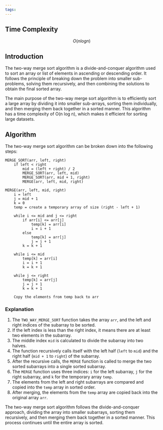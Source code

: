 ```yaml
---
tags:
---
```

## Time Complexity

$$ O(n log n) $$ 

## Introduction

The two-way merge sort algorithm is a divide-and-conquer algorithm used to sort an array or list of elements in ascending or descending order. It follows the principle of breaking down the problem into smaller sub-problems, solving them recursively, and then combining the solutions to obtain the final sorted array.

The main purpose of the two-way merge sort algorithm is to efficiently sort a large array by dividing it into smaller sub-arrays, sorting them individually, and then merging them back together in a sorted manner. This algorithm has a time complexity of O(n log n), which makes it efficient for sorting large datasets.

## Algorithm

The two-way merge sort algorithm can be broken down into the following steps:

```
MERGE_SORT(arr, left, right)
    if left < right
        mid = (left + right) / 2
        MERGE_SORT(arr, left, mid)
        MERGE_SORT(arr, mid + 1, right)
        MERGE(arr, left, mid, right)

MERGE(arr, left, mid, right)
    i = left
    j = mid + 1
    k = 0
    temp = create a temporary array of size (right - left + 1)

    while i <= mid and j <= right
        if arr[i] <= arr[j]
            temp[k] = arr[i]
            i = i + 1
        else
            temp[k] = arr[j]
            j = j + 1
        k = k + 1

    while i <= mid
        temp[k] = arr[i]
        i = i + 1
        k = k + 1

    while j <= right
        temp[k] = arr[j]
        j = j + 1
        k = k + 1

    Copy the elements from temp back to arr
```

### Explanation

1. The `TWO_WAY_MERGE_SORT` function takes the array `arr`, and the left and right indices of the subarray to be sorted.
2. If the left index is less than the right index, it means there are at least two elements in the subarray.
3. The middle index `mid` is calculated to divide the subarray into two halves.
4. The function recursively calls itself with the left half (`left` to `mid`) and the right half (`mid + 1` to `right`) of the subarray.
5. After the recursive calls, the `MERGE` function is called to merge the two sorted subarrays into a single sorted subarray.
6. The `MERGE` function uses three indices: `i` for the left subarray, `j` for the right subarray, and `k` for the temporary array `temp`.
7. The elements from the left and right subarrays are compared and copied into the `temp` array in sorted order.
8. After merging, the elements from the `temp` array are copied back into the original array `arr`.

The two-way merge sort algorithm follows the divide-and-conquer approach, dividing the array into smaller subarrays, sorting them recursively, and then merging them back together in a sorted manner. This process continues until the entire array is sorted.
